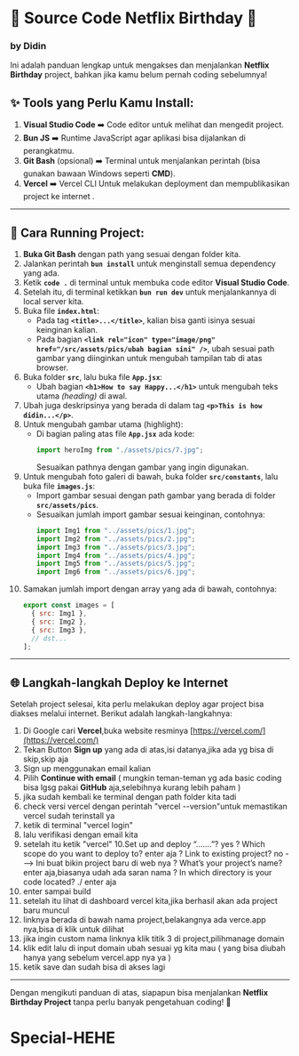 # 🎉 Source Code Netflix Birthday 🎉

### by Didin

Ini adalah panduan lengkap untuk mengakses dan menjalankan **Netflix Birthday** project, bahkan jika kamu belum pernah coding sebelumnya!

## ✨ Tools yang Perlu Kamu Install:

1. **Visual Studio Code** ➡️ Code editor untuk melihat dan mengedit project.
2. **Bun JS** ➡️ Runtime JavaScript agar aplikasi bisa dijalankan di perangkatmu.
3. **Git Bash** (opsional) ➡️ Terminal untuk menjalankan perintah (bisa gunakan bawaan Windows seperti **CMD**).
4. **Vercel** ➡️ Vercel CLI Untuk melakukan deployment dan mempublikasikan project ke internet .

---

## 🚀 Cara Running Project:

1. **Buka Git Bash** dengan path yang sesuai dengan folder kita.
2. Jalankan perintah **`bun install`** untuk menginstall semua dependency yang ada.
3. Ketik **`code .`** di terminal untuk membuka code editor **Visual Studio Code**.
4. Setelah itu, di terminal ketikkan **`bun run dev`** untuk menjalankannya di local server kita.
5. Buka file **`index.html`**:
   - Pada tag **`<title>...</title>`**, kalian bisa ganti isinya sesuai keinginan kalian.
   - Pada bagian **`<link rel="icon" type="image/png" href="/src/assets/pics/ubah bagian sini" />`**, ubah sesuai path gambar yang diinginkan untuk mengubah tampilan tab di atas browser.
6. Buka folder **`src`**, lalu buka file **`App.jsx`**:
   - Ubah bagian **`<h1>How to say Happy...</h1>`** untuk mengubah teks utama _(heading)_ di awal.
7. Ubah juga deskripsinya yang berada di dalam tag **`<p>This is how didin...</p>`**.
8. Untuk mengubah gambar utama (highlight):
   - Di bagian paling atas file **`App.jsx`** ada kode:
     ```javascript
     import heroImg from "./assets/pics/7.jpg";
     ```
     Sesuaikan pathnya dengan gambar yang ingin digunakan.
9. Untuk mengubah foto galeri di bawah, buka folder **`src/constants`**, lalu buka file **`images.js`**:
   - Import gambar sesuai dengan path gambar yang berada di folder **`src/assets/pics`**.
   - Sesuaikan jumlah import gambar sesuai keinginan, contohnya:
     ```javascript
     import Img1 from "../assets/pics/1.jpg";
     import Img2 from "../assets/pics/2.jpg";
     import Img3 from "../assets/pics/3.jpg";
     import Img4 from "../assets/pics/4.jpg";
     import Img5 from "../assets/pics/5.jpg";
     import Img6 from "../assets/pics/6.jpg";
     ```
10. Samakan jumlah import dengan array yang ada di bawah, contohnya:
    ```javascript
    export const images = [
      { src: Img1 },
      { src: Img2 },
      { src: Img3 },
      // dst...
    ];
    ```

---

## 🌐 Langkah-langkah Deploy ke Internet

Setelah project selesai, kita perlu melakukan deploy agar project bisa diakses melalui internet. Berikut adalah langkah-langkahnya:

1. Di Google cari **Vercel**,buka website resminya [https://vercel.com/](https://vercel.com/)
2. Tekan Button **Sign up** yang ada di atas,isi datanya,jika ada yg bisa di skip,skip aja
3. Sign up menggunakan email kalian
4. Pilih **Continue with email** ( mungkin teman-teman yg ada basic coding bisa lgsg pakai **GitHub** aja,selebihnya kurang lebih paham )
5. jika sudah kembali ke terminal dengan path folder kita tadi
6. check versi vercel dengan perintah "vercel --version"untuk memastikan vercel sudah terinstall ya
7. ketik di terminal "vercel login"
8. lalu verifikasi dengan email kita
9. setelah itu ketik "vercel"
   10.Set up and deploy “.......”? yes
   ? Which scope do you want to deploy to? enter aja
   ? Link to existing project? no ---> Ini buat bikin project baru di web nya
   ? What’s your project’s name? enter aja,biasanya udah ada saran nama
   ? In which directory is your code located? ./ enter aja
10. enter sampai build
11. setelah itu lihat di dashboard vercel kita,jika berhasil akan ada project baru muncul
12. linknya berada di bawah nama project,belakangnya ada verce.app nya,bisa di klik untuk dilihat
13. jika ingin custom nama linknya klik titik 3 di project,pilihmanage domain
14. klik edit lalu di input domain ubah sesuai yg kita mau ( yang bisa diubah hanya yang sebelum vercel.app nya ya )
15. ketik save dan sudah bisa di akses lagi

---

Dengan mengikuti panduan di atas, siapapun bisa menjalankan **Netflix Birthday Project** tanpa perlu banyak pengetahuan coding! 🎉
# Special-HEHE
